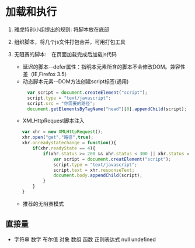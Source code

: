 # 加载和执行

1. 雅虎特别小组提出的规则: 将脚本放在底部
2. 组织脚本，将几个js文件打包合并，可用打包工具
3. 无阻赛的脚本:　在页面加载完成后加载js代码
   - 延迟的脚本--defer属性：指明本元素所含的脚本不会修改DOM。兼容性差（IE,Firefox 3.5）
   - 动态脚本元素--DOM方法创建script标签(通用)

   ```javaScript
        var script = document.createElement("script");
        script.type = "text/javascript";
        script.src = "你需要的路径";
        document.getElementsByTagName("head")[0].appendChild(script);
   ```

   - XMLHttpRequest脚本注入

    ```javaScript
       var xhr = new XMLHttpRequest();
       xhr.open("get","路径",true);
       xhr.onreadystatechange = function(){
           if(xhr.readyState == 4){
               if(xhr.status >= 200 && xhr.status < 300 || xhr.status == 304){
                   var script = document.creatElement("script");
                   script.type = "text/javascript";
                   script.text = xhr.responseText;
                   document.body.appendChild(script);
               }
           }
       }
    ```

    - 推荐的无阻赛模式
  
## 直接量
- 字符串 数字 布尔值 对象 数组 函数 正则表达式 null undefined

